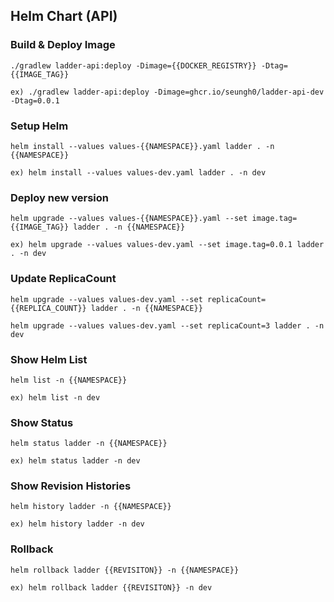 ## Helm Chart (API)

### Build & Deploy Image

```shell
./gradlew ladder-api:deploy -Dimage={{DOCKER_REGISTRY}} -Dtag={{IMAGE_TAG}}

ex) ./gradlew ladder-api:deploy -Dimage=ghcr.io/seungh0/ladder-api-dev -Dtag=0.0.1
```

### Setup Helm

```shell
helm install --values values-{{NAMESPACE}}.yaml ladder . -n {{NAMESPACE}}

ex) helm install --values values-dev.yaml ladder . -n dev
```

### Deploy new version

```shell
helm upgrade --values values-{{NAMESPACE}}.yaml --set image.tag={{IMAGE_TAG}} ladder . -n {{NAMESPACE}}

ex) helm upgrade --values values-dev.yaml --set image.tag=0.0.1 ladder . -n dev
```

### Update ReplicaCount

````shell
helm upgrade --values values-dev.yaml --set replicaCount={{REPLICA_COUNT}} ladder . -n {{NAMESPACE}}

helm upgrade --values values-dev.yaml --set replicaCount=3 ladder . -n dev
````

### Show Helm List

```shell
helm list -n {{NAMESPACE}}

ex) helm list -n dev
```

### Show Status

```shell
helm status ladder -n {{NAMESPACE}}

ex) helm status ladder -n dev
```

### Show Revision Histories

```shell
helm history ladder -n {{NAMESPACE}}

ex) helm history ladder -n dev
```

### Rollback

```shell
helm rollback ladder {{REVISITON}} -n {{NAMESPACE}}

ex) helm rollback ladder {{REVISITON}} -n dev
```
